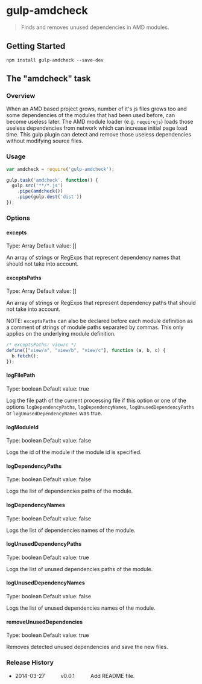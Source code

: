 # gulp-amdcheck

> Finds and removes unused dependencies in AMD modules.

## Getting Started
```shell
npm install gulp-amdcheck --save-dev
```

## The "amdcheck" task

### Overview
When an AMD based project grows, number of it's js files grows too and some dependencies of the modules that had been used before, can become useless later. The AMD module loader (e.g. `requirejs`) loads those useless dependencies from network which can increase initial page load time.
This gulp plugin can detect and remove those useless dependencies without modifying source files.

### Usage

```javascript
var amdcheck = require('gulp-amdcheck');

gulp.task('amdcheck', function() {
  gulp.src('**/*.js')
    .pipe(amdcheck())
    .pipe(gulp.dest('dist'))
});
```

### Options

#### excepts
Type: Array
Default value: []

An array of strings or RegExps that represent dependency names that should not take into account.

#### exceptsPaths
Type: Array
Default value: []

An array of strings or RegExps that represent dependency paths that should not take into account.

NOTE: `exceptsPaths` can also be declared before each module definition as a comment of strings of module paths separated by commas. This only applies on the underlying module definition.

``` js
/* exceptsPaths: view/c */
define(["view/a", "view/b", "view/c"], function (a, b, c) {
  b.fetch();
});
```

#### logFilePath
Type: boolean
Default value: true

Log the file path of the current processing file if this option or one of the options `logDependencyPaths`, `logDependencyNames`, `logUnusedDependencyPaths` or `logUnusedDependencyNames` was true.

#### logModuleId
Type: boolean
Default value: false

Logs the id of the module if the module id is specified.

#### logDependencyPaths
Type: boolean
Default value: false

Logs the list of dependencies paths of the module.

#### logDependencyNames
Type: boolean
Default value: false

Logs the list of dependencies names of the module.

#### logUnusedDependencyPaths
Type: boolean
Default value: true

Logs the list of unused dependencies paths of the module.

#### logUnusedDependencyNames
Type: boolean
Default value: false

Logs the list of unused dependencies names of the module.

#### removeUnusedDependencies
Type: boolean
Default value: true

Removes detected unused dependencies and save the new files.

### Release History
 * 2014-03-27   v0.0.1   Add README file.
